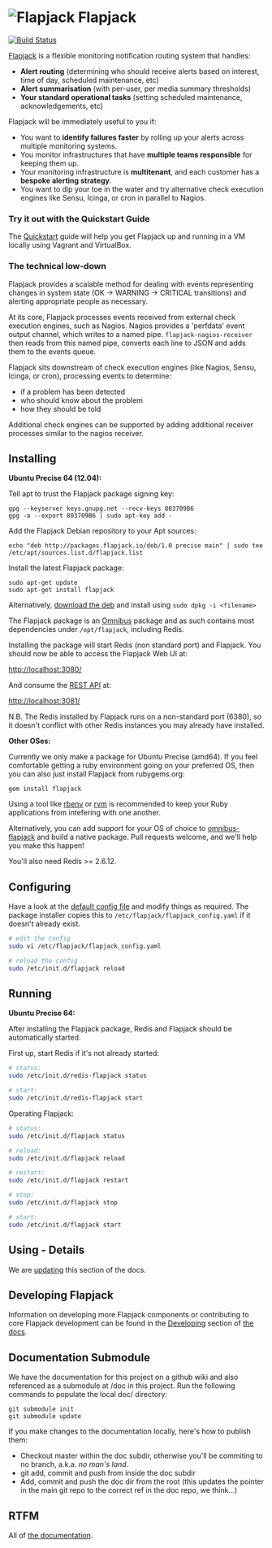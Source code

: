 # ![Flapjack](http://flapjack.io/images/flapjack-2013-notext-transparent-50-50.png "Flapjack") Flapjack

[![Build Status](https://travis-ci.org/flapjack/flapjack.png)](https://travis-ci.org/flapjack/flapjack)

[Flapjack](http://flapjack.io/) is a flexible monitoring notification routing system that handles:

* **Alert routing** (determining who should receive alerts based on interest, time of day, scheduled maintenance, etc)
* **Alert summarisation** (with per-user, per media summary thresholds)
* **Your standard operational tasks** (setting scheduled maintenance, acknowledgements, etc)

Flapjack will be immediately useful to you if:

* You want to **identify failures faster** by rolling up your alerts across multiple monitoring systems.
* You monitor infrastructures that have **multiple teams responsible** for keeping them up.
* Your monitoring infrastructure is **multitenant**, and each customer has a **bespoke alerting strategy**.
* You want to dip your toe in the water and try alternative check execution engines like Sensu, Icinga, or cron in parallel to Nagios.

### Try it out with the Quickstart Guide

The [Quickstart](http://flapjack.io/quickstart/) guide will help you get Flapjack up and running in a VM locally using Vagrant and VirtualBox.

### The technical low-down

Flapjack provides a scalable method for dealing with events representing changes in system state (OK -> WARNING -> CRITICAL transitions) and alerting appropriate people as necessary.

At its core, Flapjack processes events received from external check execution engines, such as Nagios. Nagios provides a 'perfdata' event output channel, which writes to a named pipe. `flapjack-nagios-receiver` then reads from this named pipe, converts each line to JSON and adds them to the events queue.

Flapjack sits downstream of check execution engines (like Nagios, Sensu, Icinga, or cron), processing events to determine:

 * if a problem has been detected
 * who should know about the problem
 * how they should be told

Additional check engines can be supported by adding additional receiver processes similar to the nagios receiver.

## Installing

**Ubuntu Precise 64 (12.04):**

Tell apt to trust the Flapjack package signing key:

```
gpg --keyserver keys.gnupg.net --recv-keys 803709B6
gpg -a --export 803709B6 | sudo apt-key add -
```

Add the Flapjack Debian repository to your Apt sources:

``` text
echo "deb http://packages.flapjack.io/deb/1.0 precise main" | sudo tee /etc/apt/sources.list.d/flapjack.list
```

Install the latest Flapjack package:

``` text
sudo apt-get update
sudo apt-get install flapjack
```

Alternatively, [download the deb](http://packages.flapjack.io/deb/1.0/pool/main/f/flapjack/) and install using `sudo dpkg -i <filename>`

The Flapjack package is an [Omnibus](https://github.com/opscode/omnibus) package and as such contains most dependencies under `/opt/flapjack`, including Redis.

Installing the package will start Redis (non standard port) and Flapjack. You should now be able to access the Flapjack Web UI at:

[http://localhost:3080/](http://localhost:3080)

And consume the [REST API](http://flapjack.io/docs/1.0/jsonapi/) at:

[http://localhost:3081/](http://localhost:3081)

N.B. The Redis installed by Flapjack runs on a non-standard port (6380), so it doesn't conflict with other Redis instances you may already have installed.

**Other OSes:**

Currently we only make a package for Ubuntu Precise (amd64). If you feel comfortable getting a ruby environment going on your preferred OS, then you can also just install Flapjack from rubygems.org:

```text
gem install flapjack
```

Using a tool like [rbenv](https://github.com/sstephenson/rbenv) or [rvm](https://rvm.io/) is recommended to keep your Ruby applications from intefering with one another.

Alternatively, you can add support for your OS of choice to [omnibus-flapjack](https://github.com/flapjack/omnibus-flapjack) and build a native package. Pull requests welcome, and we'll help you make this happen!

You'll also need Redis >= 2.6.12.

## Configuring

Have a look at the [default config file](https://github.com/flapjack/flapjack/blob/master/etc/flapjack_config.yaml.example) and modify things as required. The package installer copies this to `/etc/flapjack/flapjack_config.yaml` if it doesn't already exist.

``` bash
# edit the config
sudo vi /etc/flapjack/flapjack_config.yaml

# reload the config
sudo /etc/init.d/flapjack reload
```

## Running

**Ubuntu Precise 64:**

After installing the Flapjack package, Redis and Flapjack should be automatically started.

First up, start Redis if it's not already started:

``` bash
# status:
sudo /etc/init.d/redis-flapjack status

# start:
sudo /etc/init.d/redis-flapjack start
```

Operating Flapjack:

``` bash
# status:
sudo /etc/init.d/flapjack status

# reload:
sudo /etc/init.d/flapjack reload

# restart:
sudo /etc/init.d/flapjack restart

# stop:
sudo /etc/init.d/flapjack stop

# start:
sudo /etc/init.d/flapjack start
```

## Using - Details

We are [updating](https://github.com/flapjack/flapjack/issues/624) this section of the docs.

## Developing Flapjack

Information on developing more Flapjack components or contributing to core Flapjack development can be found in the [Developing](http://flapjack.io/docs/1.0/development/DEVELOPING/) section of [the docs](http://flapjack.io/docs/1.0/).

## Documentation Submodule

We have the documentation for this project on a github wiki and also referenced as a submodule at /doc in this project. Run the following commands to populate the local doc/ directory:

```
git submodule init
git submodule update
```

If you make changes to the documentation locally, here's how to publish them:

* Checkout master within the doc subdir, otherwise you'll be commiting to no branch, a.k.a. *no man's land*.
* git add, commit and push from inside the doc subdir
* Add, commit and push the doc dir from the root (this updates the pointer in the main git repo to the correct ref in the doc repo, we think...)

## RTFM

All of [the documentation](http://flapjack.io/docs).

